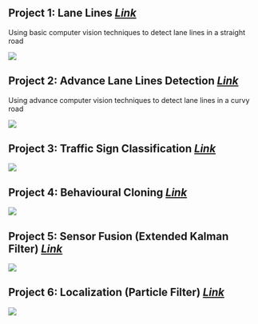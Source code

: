 Project 1: Lane Lines [*Link*](https://github.com/Sardhendu/self-driving-vehicle/tree/master/src/lane_lines)
-----------

Using basic computer vision techniques to detect lane lines in a straight road  

![](https://github.com/Sardhendu/self-driving-vehicle/blob/master/src/lane_lines/images/laneline_output.gif)

Project 2: Advance Lane Lines Detection [*Link*](https://github.com/Sardhendu/self-driving-vehicle/tree/master/src/lane_line_advance)
-----------

Using advance computer vision techniques to detect lane lines in a curvy road

![](https://github.com/Sardhendu/self-driving-vehicle/blob/master/src/lane_line_advance/image/sneak_peak.gif)


Project 3: Traffic Sign Classification [*Link*](https://github.com/Sardhendu/self-driving-vehicle/tree/master/src/traffic_sign_classifier)
-----------

![](https://github.com/Sardhendu/self-driving-vehicle/blob/master/src/traffic_sign_classifier/images/test_images.png)


Project 4: Behavioural Cloning [*Link*](https://github.com/Sardhendu/self-driving-vehicle/tree/master/src/behavioural_cloning)
------------
![](https://github.com/Sardhendu/self-driving-vehicle/blob/master/src/behavioural_cloning/image/sneak_peak.gif)


Project 5: Sensor Fusion (Extended Kalman Filter) [*Link*](https://github.com/Sardhendu/self-driving-vehicle/tree/master/src/sensor_fusion)
------------
![](https://github.com/Sardhendu/self-driving-vehicle/blob/master/src/sensor_fusion/images/sneak_peak.gif)


Project 6: Localization (Particle Filter) [*Link*](https://github.com/Sardhendu/self-driving-vehicle/tree/master/src/localization)
------------
![](https://github.com/Sardhendu/self-driving-vehicle/blob/master/src/localization/images/sneak_peak.gif)
